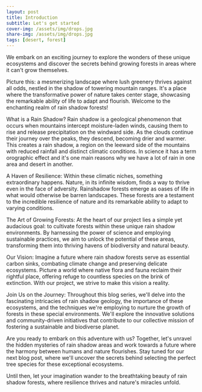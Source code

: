 ```yaml
---
layout: post
title: Introduction
subtitle: Let's get started
cover-img: /assets/img/drops.jpg
share-img: /assets/img/drops.jpg
tags: [desert, forest]
---
```

We embark on an exciting journey to explore the wonders of these unique ecosystems and discover the secrets behind growing forests in areas where it can't grow themselves.

Picture this: a mesmerizing landscape where lush greenery thrives against all odds, nestled in the shadow of towering mountain ranges. It's a place where the transformative power of nature takes center stage, showcasing the remarkable ability of life to adapt and flourish. Welcome to the enchanting realm of rain shadow forests!

What is a Rain Shadow?
Rain shadow is a geological phenomenon that occurs when mountains intercept moisture-laden winds, causing them to rise and release precipitation on the windward side. As the clouds continue their journey over the peaks, they descend, becoming drier and warmer. This creates a rain shadow, a region on the leeward side of the mountains with reduced rainfall and distinct climatic conditions. In science it has a term orographic effect and it's one main reasons why we have a lot of rain in one area and desert in another.

A Haven of Resilience:
Within these climatic niches, something extraordinary happens. Nature, in its infinite wisdom, finds a way to thrive even in the face of adversity. Rainshadow forests emerge as oases of life in what would otherwise be barren landscapes. These forests are a testament to the incredible resilience of nature and its remarkable ability to adapt to varying conditions.

The Art of Growing Forests:
At the heart of our project lies a simple yet audacious goal: to cultivate forests within these unique rain shadow environments. By harnessing the power of science and employing sustainable practices, we aim to unlock the potential of these areas, transforming them into thriving havens of biodiversity and natural beauty.

Our Vision:
Imagine a future where rain shadow forests serve as essential carbon sinks, combating climate change and preserving delicate ecosystems. Picture a world where native flora and fauna reclaim their rightful place, offering refuge to countless species on the brink of extinction. With our project, we strive to make this vision a reality.

Join Us on the Journey:
Throughout this blog series, we'll delve into the fascinating intricacies of rain shadow geology, the importance of these ecosystems, and the techniques we're employing to nurture the growth of forests in these special environments. We'll explore the innovative solutions and community-driven initiatives that contribute to our collective mission of fostering a sustainable and biodiverse planet.

Are you ready to embark on this adventure with us? Together, let's unravel the hidden mysteries of rain shadow areas and work towards a future where the harmony between humans and nature flourishes. Stay tuned for our next blog post, where we'll uncover the secrets behind selecting the perfect tree species for these exceptional ecosystems.

Until then, let your imagination wander to the breathtaking beauty of rain shadow forests, where resilience thrives and nature's miracles unfold.